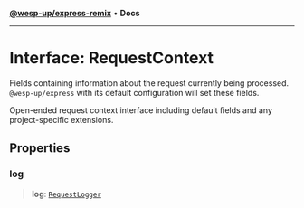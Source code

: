 [**@wesp-up/express-remix**](../README.md) • **Docs**

***

# Interface: RequestContext

Fields containing information about the request currently being processed.
`@wesp-up/express` with its default configuration will set these fields.

Open-ended request context interface including default fields and any
project-specific extensions.

## Properties

### log

> **log**: [`RequestLogger`](../classes/RequestLogger.md)
